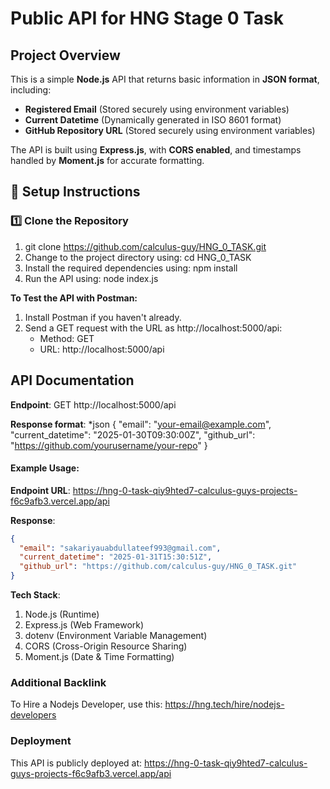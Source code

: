 # Public API for HNG Stage 0 Task

## Project Overview

This is a simple **Node.js** API that returns basic information in **JSON format**, including:

- **Registered Email** (Stored securely using environment variables)
- **Current Datetime** (Dynamically generated in ISO 8601 format)
- **GitHub Repository URL** (Stored securely using environment variables)

The API is built using **Express.js**, with **CORS enabled**, and timestamps handled by **Moment.js** for accurate formatting.

## 🔧 **Setup Instructions**

### **1️⃣ Clone the Repository**

1.  git clone https://github.com/calculus-guy/HNG_0_TASK.git
2.  Change to the project directory using: cd HNG_0_TASK
3.  Install the required dependencies using: npm install
4.  Run the API using: node index.js

**To Test the API with Postman:**

1. Install Postman if you haven't already.
2. Send a GET request with the URL as http://localhost:5000/api:
   - Method: GET
   - URL: http://localhost:5000/api

## API Documentation

**Endpoint**: GET http://localhost:5000/api

**Response format**:
\*json
{
"email": "your-email@example.com",
"current_datetime": "2025-01-30T09:30:00Z",
"github_url": "https://github.com/yourusername/your-repo"
}

#### Example Usage:

**Endpoint URL**: https://hng-0-task-qiy9hted7-calculus-guys-projects-f6c9afb3.vercel.app/api

**Response**:

```json
{
  "email": "sakariyauabdullateef993@gmail.com",
  "current_datetime": "2025-01-31T15:30:51Z",
  "github_url": "https://github.com/calculus-guy/HNG_0_TASK.git"
}
```

**Tech Stack**:

1.  Node.js (Runtime)
2.  Express.js (Web Framework)
3.  dotenv (Environment Variable Management)
4.  CORS (Cross-Origin Resource Sharing)
5.  Moment.js (Date & Time Formatting)

### Additional Backlink

To Hire a Nodejs Developer, use this: https://hng.tech/hire/nodejs-developers

### Deployment

This API is publicly deployed at: https://hng-0-task-qiy9hted7-calculus-guys-projects-f6c9afb3.vercel.app/api
